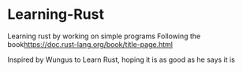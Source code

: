 # Learning-Rust
Learning rust by working on simple programs
Following the book<https://doc.rust-lang.org/book/title-page.html>

Inspired by Wungus to Learn Rust, hoping it is as good as he says it is 
